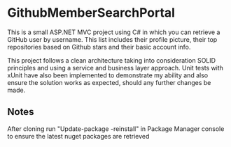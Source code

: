 # GithubMemberSearchPortal

This is a small ASP.NET MVC project using C# in which you can retrieve a GitHub user by username. This list includes their profile picture, their top repositories based on Github stars and their basic account info.

This project follows a clean architecture taking into consideration SOLID principles and using a service and business layer approach. Unit tests with xUnit have also been implemented to demonstrate my ability and also ensure the solution works as expected, should any further changes be made.

## Notes

After cloning run "Update-package -reinstall" in Package Manager console to ensure the latest nuget packages are retrieved
